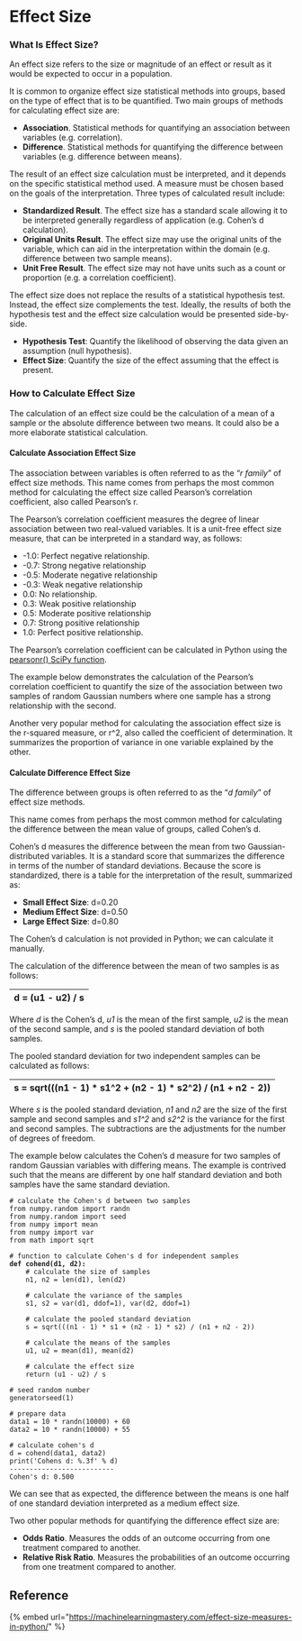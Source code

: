 # Effect Size

### What Is Effect Size?

An effect size refers to the size or magnitude of an effect or result as it would be expected to occur in a population.

It is common to organize effect size statistical methods into groups, based on the type of effect that is to be quantified. Two main groups of methods for calculating effect size are:

* **Association**. Statistical methods for quantifying an association between variables (e.g. correlation).
* **Difference**. Statistical methods for quantifying the difference between variables (e.g. difference between means).

The result of an effect size calculation must be interpreted, and it depends on the specific statistical method used. A measure must be chosen based on the goals of the interpretation. Three types of calculated result include:

* **Standardized Result**. The effect size has a standard scale allowing it to be interpreted generally regardless of application (e.g. Cohen’s d calculation).
* **Original Units Result**. The effect size may use the original units of the variable, which can aid in the interpretation within the domain (e.g. difference between two sample means).
* **Unit Free Result**. The effect size may not have units such as a count or proportion (e.g. a correlation coefficient).

The effect size does not replace the results of a statistical hypothesis test. Instead, the effect size complements the test. Ideally, the results of both the hypothesis test and the effect size calculation would be presented side-by-side.

* **Hypothesis Test**: Quantify the likelihood of observing the data given an assumption (null hypothesis).
* **Effect Size**: Quantify the size of the effect assuming that the effect is present.

### How to Calculate Effect Size

The calculation of an effect size could be the calculation of a mean of a sample or the absolute difference between two means. It could also be a more elaborate statistical calculation.

#### Calculate Association Effect Size

The association between variables is often referred to as the “_r family_” of effect size methods. This name comes from perhaps the most common method for calculating the effect size called Pearson’s correlation coefficient, also called Pearson’s r.

The Pearson’s correlation coefficient measures the degree of linear association between two real-valued variables. It is a unit-free effect size measure, that can be interpreted in a standard way, as follows:

* \-1.0: Perfect negative relationship.
* \-0.7: Strong negative relationship
* \-0.5: Moderate negative relationship
* \-0.3: Weak negative relationship
* 0.0: No relationship.
* 0.3: Weak positive relationship
* 0.5: Moderate positive relationship
* 0.7: Strong positive relationship
* 1.0: Perfect positive relationship.

The Pearson’s correlation coefficient can be calculated in Python using the [pearsonr() SciPy function](https://docs.scipy.org/doc/scipy/reference/generated/scipy.stats.pearsonr.html).

The example below demonstrates the calculation of the Pearson’s correlation coefficient to quantify the size of the association between two samples of random Gaussian numbers where one sample has a strong relationship with the second.&#x20;

Another very popular method for calculating the association effect size is the r-squared measure, or r^2, also called the coefficient of determination. It summarizes the proportion of variance in one variable explained by the other.

#### Calculate Difference Effect Size

The difference between groups is often referred to as the “_d family_” of effect size methods.

This name comes from perhaps the most common method for calculating the difference between the mean value of groups, called Cohen’s d.

Cohen’s d measures the difference between the mean from two Gaussian-distributed variables. It is a standard score that summarizes the difference in terms of the number of standard deviations. Because the score is standardized, there is a table for the interpretation of the result, summarized as:

* **Small Effect Size**: d=0.20
* **Medium Effect Size**: d=0.50
* **Large Effect Size**: d=0.80

The Cohen’s d calculation is not provided in Python; we can calculate it manually.

The calculation of the difference between the mean of two samples is as follows:

| d = (u1 - u2) / s |
| ----------------- |

Where _d_ is the Cohen’s d, _u1_ is the mean of the first sample, _u2_ is the mean of the second sample, and _s_ is the pooled standard deviation of both samples.

The pooled standard deviation for two independent samples can be calculated as follows:

| s = sqrt(((n1 - 1) \* s1^2 + (n2 - 1) \* s2^2) / (n1 + n2 - 2)) |
| --------------------------------------------------------------- |

Where _s_ is the pooled standard deviation, _n1_ and _n2_ are the size of the first sample and second samples and _s1^2_ and _s2^2_ is the variance for the first and second samples. The subtractions are the adjustments for the number of degrees of freedom.

The example below calculates the Cohen’s d measure for two samples of random Gaussian variables with differing means. The example is contrived such that the means are different by one half standard deviation and both samples have the same standard deviation.

<pre><code># calculate the Cohen's d between two samples
from numpy.random import randn
from numpy.random import seed
from numpy import mean
from numpy import var
from math import sqrt 

# function to calculate Cohen's d for independent samples
<strong>def cohend(d1, d2):
</strong>    # calculate the size of samples
    n1, n2 = len(d1), len(d2)

    # calculate the variance of the samples
    s1, s2 = var(d1, ddof=1), var(d2, ddof=1)

    # calculate the pooled standard deviation
    s = sqrt(((n1 - 1) * s1 + (n2 - 1) * s2) / (n1 + n2 - 2))

    # calculate the means of the samples
    u1, u2 = mean(d1), mean(d2)

    # calculate the effect size 
    return (u1 - u2) / s 

# seed random number 
generatorseed(1)

# prepare data
data1 = 10 * randn(10000) + 60
data2 = 10 * randn(10000) + 55

# calculate cohen's d
d = cohend(data1, data2)
print('Cohens d: %.3f' % d)
--------------------------
Cohen's d: 0.500</code></pre>

We can see that as expected, the difference between the means is one half of one standard deviation interpreted as a medium effect size.

Two other popular methods for quantifying the difference effect size are:

* **Odds Ratio**. Measures the odds of an outcome occurring from one treatment compared to another.
* **Relative Risk Ratio**. Measures the probabilities of an outcome occurring from one treatment compared to another.

## Reference

{% embed url="https://machinelearningmastery.com/effect-size-measures-in-python/" %}
